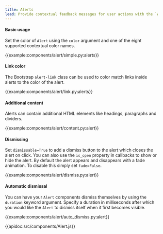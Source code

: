 ```yaml
---
title: Alerts
lead: Provide contextual feedback messages for user actions with the `Alert` component.
---
```


#### Basic usage

Set the color of `Alert` using the `color` argument and one of the eight supported contextual color names.

{{example:components/alert/simple.py:alerts}}

#### Link color

The Bootstrap `alert-link` class can be used to color match links inside alerts to the color of the alert.

{{example:components/alert/link.py:alerts}}

#### Additional content

Alerts can contain additional HTML elements like headings, paragraphs and dividers.

{{example:components/alert/content.py:alert}}

#### Dismissing

Set `dismissable=True` to add a dismiss button to the alert which closes the alert on click. You can also use the `is_open` property in callbacks to show or hide the alert. By default the alert appears and disappears with a fade animation. To disable this simply set `fade=False`.

{{example:components/alert/dismiss.py:alert}}

#### Automatic dismissal

You can have your `Alert` components dismiss themselves by using the `duration` keyword argument. Specify a duration in milliseconds after which you would like the `Alert` to dismiss itself when it first becomes visible.

{{example:components/alert/auto_dismiss.py:alert}}

{{apidoc:src/components/Alert.js}}
